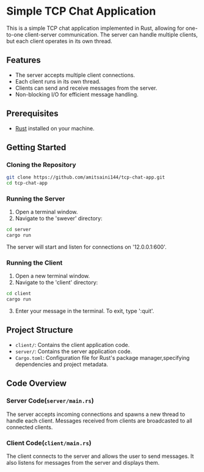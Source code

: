 # Simple TCP Chat Application

This is a simple TCP chat application implemented in Rust, allowing for one-to-one client-server communication. The server can handle multiple clients, but each client operates in its own thread.

## Features

- The server accepts multiple client connections.
- Each client runs in its own thread.
- Clients can send and receive messages from the server.
- Non-blocking I/O for efficient message handling.

## Prerequisites

- [Rust](https://www.rust-lang.org/tools/install) installed on your machine.

## Getting Started

### Cloning the Repository

```sh
git clone https://github.com/amitsaini144/tcp-chat-app.git
cd tcp-chat-app
```

### Running the Server

1. Open a terminal window.
2. Navigate to the 'swever' directory:

```sh
cd server
cargo run
```

The server will start and listen for connections on '12.0.0.1:600'.

### Running the Client

1. Open a new terminal window.
2. Navigate to the 'client' directory:

```sh
cd client
cargo run
```

3. Enter your message in the terminal. To exit, type ':quit'.

## Project Structure 

- `client/`: Contains the client application code.
- `server/`: Contains the server application code.
- `Cargo.toml`: Configuration file for Rust's package manager,specifying dependencies and project metadata.

## Code Overview
### Server Code(`server/main.rs`)

The server accepts incoming connections and spawns a new thread to handle each client. Messages received from clients are broadcasted to all connected clients.

### Client Code(`client/main.rs`)

The client connects to the server and allows the user to send messages. It also listens for messages from the server and displays them.


